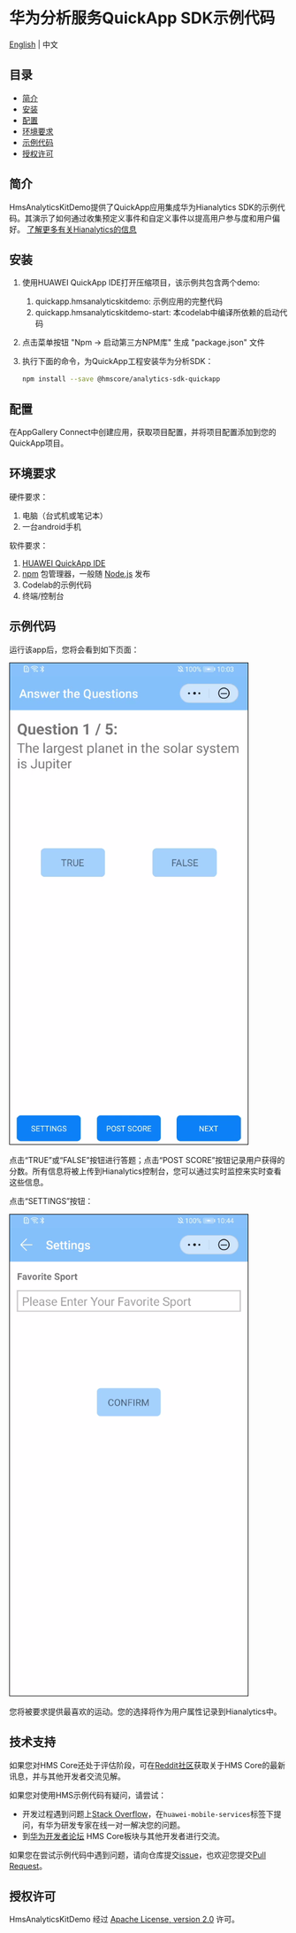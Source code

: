 # 华为分析服务QuickApp SDK示例代码

[English](README.md) | 中文

## 目录

* [简介](#简介)
* [安装](#安装)
* [配置](#配置)
* [环境要求](#环境要求)
* [示例代码](#示例代码)
* [授权许可](#授权许可)

## 简介

HmsAnalyticsKitDemo提供了QuickApp应用集成华为Hianalytics SDK的示例代码。其演示了如何通过收集预定义事件和自定义事件以提高用户参与度和用户偏好。
[了解更多有关Hianalytics的信息](https://developer.huawei.com/consumer/cn/doc/development/HMSCore-Guides-V5/introduction-0000001050745149)

## 安装

1. 使用HUAWEI QuickApp IDE打开压缩项目，该示例共包含两个demo:
   1. quickapp.hmsanalyticskitdemo: 示例应用的完整代码
   2. quickapp.hmsanalyticskitdemo-start: 本codelab中编译所依赖的启动代码
2. 点击菜单按钮 "Npm -> 启动第三方NPM库" 生成 "package.json" 文件
3. 执行下面的命令，为QuickApp工程安装华为分析SDK：
  
   ```bash
   npm install --save @hmscore/analytics-sdk-quickapp
   ```

## 配置

在AppGallery Connect中创建应用，获取项目配置，并将项目配置添加到您的QuickApp项目。

## 环境要求

硬件要求：

1. 电脑（台式机或笔记本）
2. 一台android手机

软件要求：

1. [HUAWEI QuickApp IDE](https://developer.huawei.com/consumer/cn/quickApp-ide/)
2. [npm](https://www.npmjs.com) 包管理器，一般随 [Node.js](https://nodejs.org/en) 发布
3. Codelab的示例代码
4. 终端/控制台

## 示例代码

运行该app后，您将会看到如下页面：

![screen_0](screenshot/screen_0.PNG)

点击“TRUE”或“FALSE”按钮进行答题；点击“POST SCORE”按钮记录用户获得的分数。所有信息将被上传到Hianalytics控制台，您可以通过实时监控来实时查看这些信息。

点击“SETTINGS”按钮：

![screen_1](screenshot/screen_1.PNG)

您将被要求提供最喜欢的运动。您的选择将作为用户属性记录到Hianalytics中。

## 技术支持

如果您对HMS Core还处于评估阶段，可在[Reddit社区](https://www.reddit.com/r/HuaweiDevelopers/)获取关于HMS Core的最新讯息，并与其他开发者交流见解。

如果您对使用HMS示例代码有疑问，请尝试：
- 开发过程遇到问题上[Stack Overflow](https://stackoverflow.com/questions/tagged/huawei-mobile-services?tab=Votes)，在`huawei-mobile-services`标签下提问，有华为研发专家在线一对一解决您的问题。
- 到[华为开发者论坛](https://developer.huawei.com/consumer/cn/forum/blockdisplay?fid=18) HMS Core板块与其他开发者进行交流。

如果您在尝试示例代码中遇到问题，请向仓库提交[issue](https://github.com/HMS-Core/hms-analytics-demo-quickapp/issues)，也欢迎您提交[Pull Request](https://github.com/HMS-Core/hms-analytics-demo-quickapp/pulls)。

## 授权许可

HmsAnalyticsKitDemo 经过 [Apache License, version 2.0](http://www.apache.org/licenses/LICENSE-2.0) 许可。
